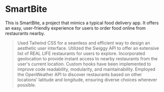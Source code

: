 # SmartBite

This is SmartBite, a project that mimics a typical food delivery app. It offers an easy, user-friendly experience for users to order food online from restaurants nearby.
> Used Tailwind CSS for a seamless and efficient way to design an aesthetic user interface.
> Utilized the Swiggy API to offer an extensive list of REAL LIFE restaurants for users to explore.
> Incorporated geolocation to provide instant access to nearby restaurants from the user's current location.
> Custom hooks have been implemented to improve code readability, modularity, and maintainability.
> Employed the OpenWeather API to discover restaurants based on other locations' latitude and longitude, ensuring diverse choices wherever possible.

